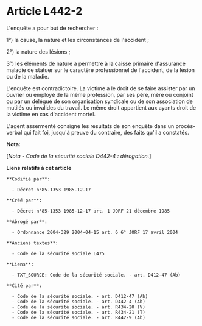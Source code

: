 # Article L442-2

L'enquête a pour but de rechercher : 

1°) la cause, la nature et les circonstances de l'accident ; 

2°) la nature des lésions ; 

3°) les éléments de nature à permettre à la caisse primaire d'assurance maladie de statuer sur le caractère professionnel de
l'accident, de la lésion ou de la maladie. 

L'enquête est contradictoire. La victime a le droit de se faire assister par un ouvrier ou employé de la même profession, par
ses père, mère ou conjoint ou par un délégué de son organisation syndicale ou de son association de mutilés ou invalides du
travail. Le même droit appartient aux ayants droit de la victime en cas d'accident mortel. 

L'agent assermenté consigne les résultats de son enquête dans un procès-verbal qui fait foi, jusqu'à preuve du contraire, des
faits qu'il a constatés.

**Nota:**

[*Nota - Code de la sécurité sociale D442-4 : dérogation.*]

**Liens relatifs à cet article**

	**Codifié par**:

	  - Décret n°85-1353 1985-12-17

	**Créé par**:

	  - Décret n°85-1353 1985-12-17 art. 1 JORF 21 décembre 1985

	**Abrogé par**:

	  - Ordonnance 2004-329 2004-04-15 art. 6 6° JORF 17 avril 2004

	**Anciens textes**:

	  - Code de la sécurité sociale L475

	**Liens**:

	  - TXT_SOURCE: Code de la sécurité sociale. - art. D412-47 (Ab)

	**Cité par**:

	  - Code de la sécurité sociale. - art. D412-47 (Ab)
	  - Code de la sécurité sociale. - art. D442-4 (Ab)
	  - Code de la sécurité sociale. - art. R434-20 (V)
	  - Code de la sécurité sociale. - art. R434-21 (T)
	  - Code de la sécurité sociale. - art. R442-9 (Ab)
